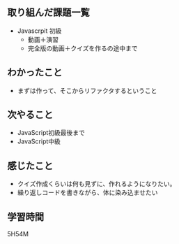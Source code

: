 ## 取り組んだ課題一覧

- Javascrpit 初級
  - 動画＋演習
  - 完全版の動画＋クイズを作るの途中まで

## わかったこと

- まずは作って、そこからリファクタするということ

## 次やること

- JavaScript初級最後まで
- JavaScript中級


## 感じたこと

- クイズ作成くらいは何も見ずに、作れるようになりたい。
- 繰り返しコードを書きながら、体に染み込ませたい

## 学習時間

5H54M
